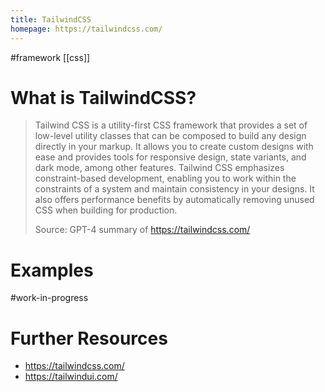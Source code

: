 ```yaml
---
title: TailwindCSS
homepage: https://tailwindcss.com/
---
```


#framework [[css]]

# What is TailwindCSS?

> Tailwind CSS is a utility-first CSS framework that provides a set of low-level utility classes that can be composed to build any design directly in your markup. It allows you to create custom designs with ease and provides tools for responsive design, state variants, and dark mode, among other features. Tailwind CSS emphasizes constraint-based development, enabling you to work within the constraints of a system and maintain consistency in your designs. It also offers performance benefits by automatically removing unused CSS when building for production.
>
> Source: GPT-4 summary of https://tailwindcss.com/

# Examples

#work-in-progress

# Further Resources

- https://tailwindcss.com/
- https://tailwindui.com/
